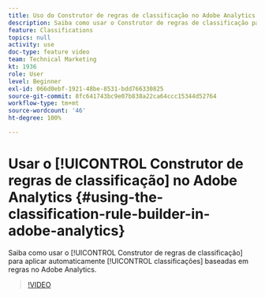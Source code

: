```yaml
---
title: Uso do Construtor de regras de classificação no Adobe Analytics
description: Saiba como usar o Construtor de regras de classificação para aplicar automaticamente classificações baseadas em regras no Adobe Analytics.
feature: Classifications
topics: null
activity: use
doc-type: feature video
team: Technical Marketing
kt: 1936
role: User
level: Beginner
exl-id: 066d0ebf-1921-48be-8531-bdd766330825
source-git-commit: 8fc641743bc9e07b838a22ca64ccc15344d52764
workflow-type: tm+mt
source-wordcount: '46'
ht-degree: 100%

---
```


# Usar o [!UICONTROL Construtor de regras de classificação] no Adobe Analytics {#using-the-classification-rule-builder-in-adobe-analytics}

Saiba como usar o [!UICONTROL Construtor de regras de classificação] para aplicar automaticamente [!UICONTROL classificações] baseadas em regras no Adobe Analytics.

>[!VIDEO](https://video.tv.adobe.com/v/25884?quality=12&learn=on)
